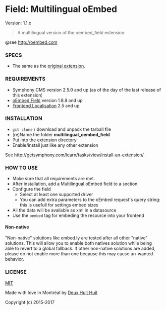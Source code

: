 # Field: Multilingual oEmbed #

Version: 1.1.x

> A multilingual version of the oembed_field extension

@see <http://oembed.com>

### SPECS ###

- The same as the [original extension](https://github.com/Solutions-Nitriques/oembed_field#specs).

### REQUIREMENTS ###

- Symphony CMS version 2.5.0 and up (as of the day of the last release of this extension)
- [oEmbed Field](https://github.com/Solutions-Nitriques/oembed_field) version 1.8.8 and up
- [Frontend Localisation](https://github.com/DeuxHuitHuit/frontend_localisation) 2.5 and up

### INSTALLATION ###

- `git clone` / download and unpack the tarball file
- (re)Name the folder **multilingual_oembed_field**
- Put into the extension directory
- Enable/install just like any other extension

See <http://getsymphony.com/learn/tasks/view/install-an-extension/>


### HOW TO USE ###

- Make sure that all requirements are met.
- After installation, add a Multilingual oEmbed field to a section
- Configure the field
	- Select at least one supported driver
	- You can add extra parameters to the oEmbed request's query string: this is usefull for settings embed sizes
- All the data will be available as xml in a datasource
- Use the `oembed` tag for embeding the resource into your frontend

#### Non-native ####

"Non-native" solutions like embed.ly are tested after all other "native" solutions. This will
allow you to enable both natives solution while being able to revert to a global fallback. If
other non-native solutions are added, please do not enable more than one because this may cause 
un-wanted behavior.

### LICENSE ###

[MIT](http://deuxhuithuit.mit-license.org)

Made with love in Montréal by [Deux Huit Huit](https://deuxhuithuit.com)

Copyright (c) 2015-2017
